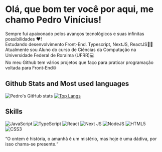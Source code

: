 # Olá, que bom ter você por aqui, me chamo Pedro Vinícius!

Sempre fui apaixonado pelos avanços tecnológicos e suas 
infinitas possibilidades ❤️!  
Estudando desenvolvimento Front-End. Typescript, NextJS, ReactJS👨‍💻   
Atualmente sou Aluno do curso de Ciências da Computação na Universidade Federal de Roraima (UFRR)💻  
No meu Github tem vários projetos que faço para praticar programação  
voltada para Front-End🌐  

## Github Stats and Most used languages

![Pedro's GitHub stats](https://github-readme-stats.vercel.app/api?username=eipedrov&show_icons=true&theme=outrun)
[![Top Langs](https://github-readme-stats.vercel.app/api/top-langs/?username=eipedrov&layout=compact&theme=outrun&cache_seconds=1800&exclude_repo=BikcraftCMS&langs_count=4)](https://github.com/anuraghazra/github-readme-stats)

## Skills

<p align="left">
<img alt="JavaScript" src="https://img.shields.io/badge/javascript%20-%23323330.svg?&style=for-the-badge&logo=javascript&logoColor=%23F7DF1E"/>
<img alt="TypeScript" src="https://img.shields.io/badge/typescript%20-%23007ACC.svg?&style=for-the-badge&logo=typescript&logoColor=white"/>
<img alt="React" src="https://img.shields.io/badge/react%20-%2320232a.svg?&style=for-the-badge&logo=react&logoColor=%2361DAFB"/>
<img alt="Next JS" src="https://img.shields.io/badge/next%20js%20-%23000000.svg?&style=for-the-badge&logo=next.js&logoColor=white"/>
<img alt="NodeJS" src="https://img.shields.io/badge/node.js%20-%2343853D.svg?&style=for-the-badge&logo=node.js&logoColor=white"/>
<img alt="HTML5" src="https://img.shields.io/badge/html5%20-%23E34F26.svg?&style=for-the-badge&logo=html5&logoColor=white"/>
<img alt="CSS3" src="https://img.shields.io/badge/css3%20-%231572B6.svg?&style=for-the-badge&logo=css3&logoColor=white"/>
</p>


“O ontem é história, o amanhã é um mistério, mas hoje é uma dádiva, por isso chama-se presente.“  
